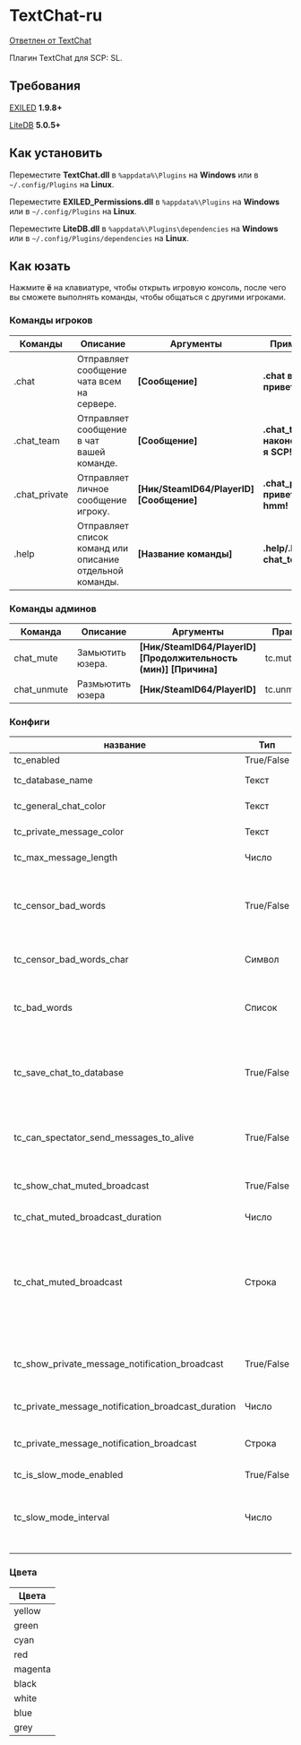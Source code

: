 # TextChat-ru
[Ответлен от TextChat](https://github.com/iopietro/TextChat)

Плагин TextChat для SCP: SL.

## Требования
[EXILED](https://github.com/galaxy119/EXILED) **1.9.8+**

[LiteDB](https://github.com/mbdavid/LiteDB) **5.0.5+**

## Как установить
Переместите **TextChat.dll** в `%appdata%\Plugins` на **Windows** или в `~/.config/Plugins` на **Linux**.

Переместите **EXILED_Permissions.dll** в `%appdata%\Plugins` на **Windows** или в `~/.config/Plugins` на **Linux**.

Переместите **LiteDB.dll** в `%appdata%\Plugins\dependencies` на **Windows** или в `~/.config/Plugins/dependencies` на **Linux**.

## Как юзать
Нажмите **ё** на клавиатуре, чтобы открыть игровую консоль, после чего вы сможете выполнять команды, чтобы общаться с другими игроками.

### Команды игроков
| Команды | Описание | Аргументы | Примеры |
| --- | --- | --- | --- |
| .chat | Отправляет сообщение чата всем на сервере. | **[Сообщение]** | **.chat всем привет!** |
| .chat_team | Отправляет сообщение в чат вашей команде. | **[Сообщение]** | **.chat_team наконец-то я SCP!** |
| .chat_private | Отправляет личное сообщение игроку. | **[Ник/SteamID64/PlayerID] [Сообщение]** | **.chat_private привет, hmm!** | 
| .help | Отправляет список команд или описание отдельной команды. | **[Название команды]** | **.help/.help chat_team** |


### Команды админов
| Команда | Описание | Аргументы | Права | Примеры |
| --- | --- | --- | --- | --- |
| chat_mute | Замьютить юзера. | **[Ник/SteamID64/PlayerID] [Продолжительность (мин)] [Причина]** | tc.mute | **chat_mute hmm 600 Спам** |
| chat_unmute | Размьютить юзера | **[Ник/SteamID64/PlayerID]** | tc.unmute | **chat_unmute hmm** |

### Конфиги
| название | Тип | По дефолту | Описание |
| --- | --- | --- | --- |
| tc_enabled | True/False | True | Вкл/выкл плагин. |
| tc_database_name | Текст | TextChat | Название базы данных в LiteDB. |
| tc_general_chat_color | Текст | cyan | Цвет глобального чата. |
| tc_private_message_color | Текст | magenta | Цвет личных сообщений. |
| tc_max_message_length | Число | 75 | Максимальная длина сообщения. |
| tc_censor_bad_words | True/False | False | Если включено, то каждое сообщение будет подвергаться цензуре, выбирая слова из списка плохих слов. |
| tc_censor_bad_words_char | Символ | * | Символ, используемый для цензуры сообщений. |
| tc_bad_words | Список | null | Список слов, которые будут подвергаться цензуре в каждом сообщении. |
| tc_save_chat_to_database | True/False | True | Если включено, каждое сообщение, отправленное игроками, будет сохранено в базе данных. |
| tc_can_spectator_send_messages_to_alive | True/False | False | Если включено, зрители смогут отправлять сообщения живым игрокам. |
| tc_show_chat_muted_broadcast | True/False | True | Если включено, то замьюченый юзер узнает о мьюте. |
| tc_chat_muted_broadcast_duration | Число | 10 | Длительность Сообщения |
| tc_chat_muted_broadcast | Строка | <color=red>Вы были отключены от чата на {0} минут, причина: {1}</color> | Сообщение(bc), которое будет показано замьюченому юзеру ({0} и {1} являются местозаполнителями для продолжительности и причины мьюта). |
| tc_show_private_message_notification_broadcast | True/False | True | Если включено, bc будет отправляться игрокам, которые получают личные сообщения. |
| tc_private_message_notification_broadcast_duration | Число | 6 | 	Длительность bc личного сообщения. |
| tc_private_message_notification_broadcast | Строка | Вы получили личное сообщение! | bc, которое будет показано уведомленному игроку. |
| tc_is_slow_mode_enabled | True/False | True | Включить слоумод? |
| tc_slow_mode_interval | Число | 1 | Количество секунд, которое должно пройти, прежде чем игрок сможет отправить другое сообщение. |

### Цвета
| Цвета |
| --- |
| yellow |
| green |
| cyan |
| red |
| magenta |
| black |
| white |
| blue |
| grey |


